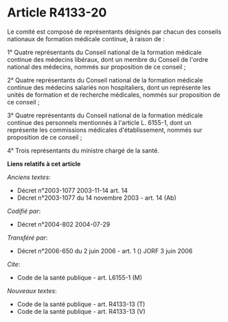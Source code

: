 # Article R4133-20

Le comité est composé de représentants désignés par chacun des conseils nationaux de formation médicale continue, à raison
de :

1° Quatre représentants du Conseil national de la formation médicale continue des médecins libéraux, dont un membre du
Conseil de l'ordre national des médecins, nommés sur proposition de ce conseil ;

2° Quatre représentants du Conseil national de la formation médicale continue des médecins salariés non hospitaliers, dont un
représente les unités de formation et de recherche médicales, nommés sur proposition de ce conseil ;

3° Quatre représentants du Conseil national de la formation médicale continue des personnels mentionnés à l'article L.
6155-1, dont un représente les commissions médicales d'établissement, nommés sur proposition de ce conseil ;

4° Trois représentants du ministre chargé de la santé.

**Liens relatifs à cet article**

_Anciens textes_:

  - Décret n°2003-1077 2003-11-14 art. 14
  - Décret n°2003-1077 du 14 novembre 2003 - art. 14 (Ab)

_Codifié par_:

  - Décret n°2004-802 2004-07-29

_Transféré par_:

  - Décret n°2006-650 du 2 juin 2006 - art. 1 () JORF 3 juin 2006

_Cite_:

  - Code de la santé publique - art. L6155-1 (M)

_Nouveaux textes_:

  - Code de la santé publique - art. R4133-13 (T)
  - Code de la santé publique - art. R4133-13 (V)

